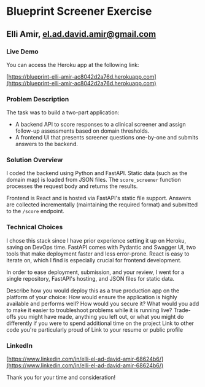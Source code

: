 # Blueprint Screener Exercise
## Elli Amir, el.ad.david.amir@gmail.com

### Live Demo

You can access the Heroku app at the following link:

[https://blueprint-elli-amir-ac8042d2a76d.herokuapp.com](https://blueprint-elli-amir-ac8042d2a76d.herokuapp.com)

### Problem Description

The task was to build a two-part application:

* A backend API to score responses to a clinical screener and assign follow-up
  assessments based on domain thresholds.
* A frontend UI that presents screener questions one-by-one and submits
  answers to the backend.

### Solution Overview

I coded the backend using Python and FastAPI. Static data (such as the domain
map) is loaded from JSON files. The `score_screener` function processes the
request body and returns the results.

Frontend is React and is hosted via FastAPI's static file support. Answers are
collected incrementally (maintaining the required format) and submitted to the
`/score` endpoint.

### Technical Choices

I chose this stack since I have prior experience setting it up on Heroku,
saving on DevOps time. FastAPI comes with Pydantic and Swagger UI, two tools
that make deployment faster and less error-prone. React is easy to iterate on,
which I find is especially crucial for frontend development.

In order to ease deployment, submission, and your review, I went for a single
repository, FastAPI's hosting, and JSON files for static data.


Describe how you would deploy this as a true production app on the platform of your choice:
How would ensure the application is highly available and performs well?
How would you secure it?
What would you add to make it easier to troubleshoot problems while it is running live?
Trade-offs you might have made, anything you left out, or what you might do differently if you were to spend additional time on the project
Link to other code you're particularly proud of
Link to your resume or public profile

### LinkedIn

[https://www.linkedin.com/in/elli-el-ad-david-amir-68624b6/](https://www.linkedin.com/in/elli-el-ad-david-amir-68624b6/)

Thank you for your time and consideration!

